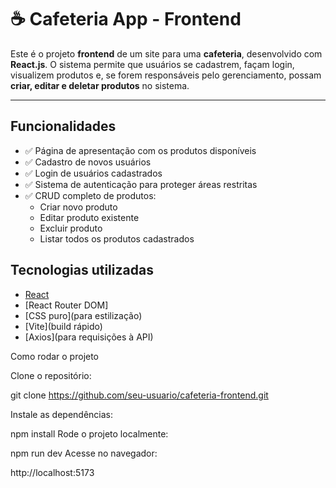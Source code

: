 
# ☕ Cafeteria App - Frontend

Este é o projeto **frontend** de um site para uma **cafeteria**, desenvolvido com **React.js**. 
O sistema permite que usuários se cadastrem, façam login, visualizem produtos e, se forem responsáveis pelo gerenciamento, possam **criar, editar e deletar produtos** no sistema.

---

## Funcionalidades

- ✅ Página de apresentação com os produtos disponíveis
- ✅ Cadastro de novos usuários
- ✅ Login de usuários cadastrados
- ✅ Sistema de autenticação para proteger áreas restritas
- ✅ CRUD completo de produtos:
  - Criar novo produto
  - Editar produto existente
  - Excluir produto
  - Listar todos os produtos cadastrados


## Tecnologias utilizadas

- [React](https://reactjs.org/)
- [React Router DOM]
- [CSS puro](para estilização)
- [Vite](build rápido)
- [Axios](para requisições à API)


Como rodar o projeto

Clone o repositório:

git clone https://github.com/seu-usuario/cafeteria-frontend.git

Instale as dependências:

npm install
Rode o projeto localmente:


npm run dev
Acesse no navegador:


http://localhost:5173
